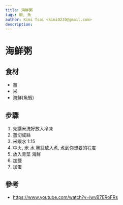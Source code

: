 ```yaml
---
title: 海鮮粥
tags: 蝦, 魚
author: Kimi Tsai <kimi0230@gmail.com>
description:
---
```


# 海鮮粥

## 食材
* 薑
* 米
* 海鮮(魚蝦)

## 步驟
1. 先講米洗好放入冷凍
2. 薑切成絲
3. 米跟水 1:15
4. 中火, 米 水 薑絲放入煮, 煮到你想要的程度
5. 放入青菜 海鮮
6. 加鹽
7. 加蛋

## 參考
* https://www.youtube.com/watch?v=iwvB7ERoFRs
